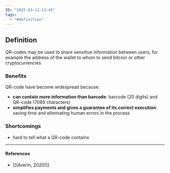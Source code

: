 ```yaml
---
ID: "2025-03-11-13:45"
tags:
  - "#definition"
---
```

## Definition

QR-codes may be used to share sensitive information between users,  for example the address of the wallet to whom to send bitcoin or other cryptocurrencies

### Benefits

QR-code have become widespread because:
- **can contain more information than barcode**: barcode (20 digits) and QR-code (7089 characters)
- **simplifies payments and gives a guarantee of its correct execution**: saving time and eliminating human errors in the process

### Shortcomings

- hard to tell what a QR-code contains


---
#### References
- [[(Averin, 2020)]]